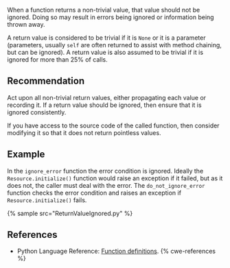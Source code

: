 When a function returns a non-trivial value, that value should not be ignored. Doing so may result in errors being ignored or information being thrown away.

A return value is considered to be trivial if it is `None` or it is a parameter (parameters, usually `self` are often returned to assist with method chaining, but can be ignored). A return value is also assumed to be trivial if it is ignored for more than 25% of calls.


## Recommendation
Act upon all non-trivial return values, either propagating each value or recording it. If a return value should be ignored, then ensure that it is ignored consistently.

If you have access to the source code of the called function, then consider modifying it so that it does not return pointless values.


## Example
In the `ignore_error` function the error condition is ignored. Ideally the `Resource.initialize()` function would raise an exception if it failed, but as it does not, the caller must deal with the error. The `do_not_ignore_error` function checks the error condition and raises an exception if `Resource.initialize()` fails.

{% sample src="ReturnValueIgnored.py" %}

## References
* Python Language Reference: [Function definitions](http://docs.python.org/2/reference/compound_stmts.html#function).
{% cwe-references %}
